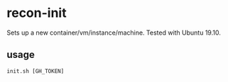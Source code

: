 # recon-init

Sets up a new container/vm/instance/machine. Tested with Ubuntu 19.10. 

## usage

`init.sh [GH_TOKEN]`
